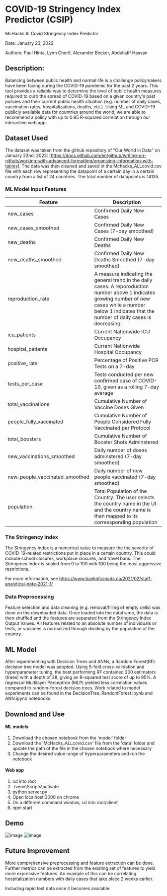 # COVID-19 Stringency Index Predictor (CSIP)
McHacks 9: Covid Stringency Index Predictor

Date: January 23, 2022

Authors: Paul Hinta, Lynn Cherif, Alexander Becker, Abdullatif Hassan

## Description: 
Balancing between public health  and normal life is a challenge policymakers have been facing during the COVID-19 pandemic for the past 2 years. This tool provides a reliable way to determine the level of public health measures required to curb the spread of COVID-19 based on a given country's past policies and their current public health situation (e.g. number of daily cases, vaccination rates, hospitalizations, deaths, etc.). 
Using ML and COVID-19 publicly available data for countries around the world, we are able to recommend a policy with up to 0.95 R-squared correlation through our interactive web app.

## Dataset Used
The dataset was taken from the github repository of "Our World in Data" on January 22nd, 2022: [https://docs.github.com/en/github/writing-on-github/working-with-advanced-formatting/organizing-information-with-tables].
The data was then cleaned and saved in the Mchacks_ALLcovid.csv file with each row representing the datapoint of a certain day in a certain country from a list of 24 countries. The total number of datapoints is 14135.
### ML Model Input Features
| Feature  | Description |
| ------------- | ------------- |
| new_cases | Confirmed Daily New Cases   |
| new_cases_smoothed | Confirmed Daily New Cases (7-day smoothed) |
| new_deaths | Confirmed Daily New Deaths  |
| new_deaths_smoothed | Confirmed Daily New Deaths Smoothed  (7-day smoothed)|
| reproduction_rate | A measure indicating the general trend in the daily cases. A reporoduction number above 1 indicates growing number of new cases while a number below 1 indicates that the number of daily cases is decreasing. |
| icu_patients | Current Nationwide ICU Occupancy|
| hospital_patients | Current Nationwide Hospital Occupancy|
| positive_rate | Percentage of Positive PCR Tests on a 7-day|
| tests_per_case | 	Tests conducted per new confirmed case of COVID-19, given as a rolling 7-day average|
| total_vaccinations | Cumulative Number of Vaccine Doses Given|
| people_fully_vaccinated | Cumulative Number of People Considered Fully Vaccinated per Protocol|
| total_boosters | Cumulative Number of Booster Shots Adminstered|
| new_vaccinations_smoothed | Daily number of doses adminstered (7-day smoothed)|
| new_people_vaccinated_smoothed | Daily number of new people vaccinated (7-day smoothed)|
| population | Total Population of the Country. The user selects the country name in the UI and the country name is then mapped to its corressponding population|

### The Stringency Index
The Stringency Index is a numerical value to measure the the severity of COVID-19-related restrictions put in place in a certain country. This could include school closures, workplace closures, and travel bans. The Stringency Index is scaled from 0 to 100 with 100 being the most aggressive restrictions.  

For more information, see https://www.bankofcanada.ca/2021/02/staff-analytical-note-2021-1/

### Data Preprocessing
Feature selection and data cleaning (e.g. removal/filling of empty cells) was done on the downloaded data. Once loaded into the dataframe, the data is then shuffled and the features are separated from the Stringency Index Output Values. All features related to an absolute number of individuals or tests, or vaccines is normalized through dividing by the population of the country. 
## ML Model
After experimenting with Decision Trees and ANNs, a Random Forest(RF) decision tree model was adopted. Using 5-fold cross-validation and hyperparameter tuning, the best performing RF contained 200 estimators (trees) with a depth of 28, giving an R-squared test score of up to 95%. 
A regressor Multilayer Perceptron (MLP) yielded less correlation values compared to random-forest decision trees. 
Work related to model experiments can be found in the DecisionTree_RandomForest.ipynb and ANN.ipynb notebooks.

## Download and Use
#### ML models
1) Download the chosen notebook from the 'model' folder 
2) Download the 'McHacks_ALLcovid.csv' file from the 'data' folder and update the path of the file in the chosen notebook where necessary
3) Change the desired value range of hyperparameters and run the notebook
#### Web app
1) cd into root
2) ./venv\Scripts\activate
3) python server.py
4) Open localhost:3000 on chrome
5) On a different command window, cd into root/client
6) npm start

## Demo
![image](https://user-images.githubusercontent.com/46327849/150682647-ef7e9937-00dc-421c-9860-9e923e50541b.png)
![image](https://user-images.githubusercontent.com/46327849/150682654-b590f91e-50d2-42f1-bd7f-41b1072db871.png)


## Future Improvement
More comprehensive preprocessing and feature extraction can be done. Further metrics can be extracted from the existing set of features to yield more expressive features. An example of this can be correlating hospitalization numbers with daily cases that take place 2 weeks earlier. 

Including rapid test data once it becomes available.

